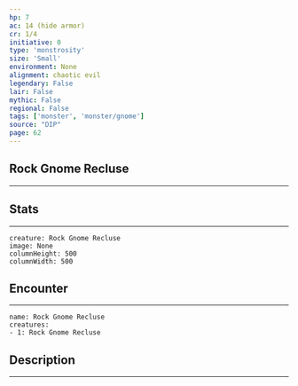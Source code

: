 ```yaml
---
hp: 7
ac: 14 (hide armor)
cr: 1/4
initiative: 0
type: 'monstrosity'    
size: 'Small'
environment: None
alignment: chaotic evil
legendary: False
lair: False
mythic: False
regional: False
tags: ['monster', 'monster/gnome']
source: "DIP"
page: 62
---
```


## Rock Gnome Recluse
---



## Stats
---

```statblock
creature: Rock Gnome Recluse
image: None
columnHeight: 500
columnWidth: 500
```

## Encounter
---

```encounter-table
name: Rock Gnome Recluse
creatures:
- 1: Rock Gnome Recluse
```

## Description
---




